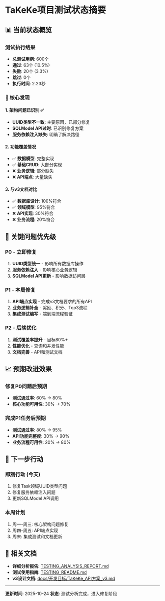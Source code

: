 # TaKeKe项目测试状态摘要

## 📊 当前状态概览

### 测试执行结果
- **总测试用例**: 600个
- **通过**: 63个 (10.5%)
- **失败**: 20个 (3.3%)
- **跳过**: 0个
- **执行时间**: 2.23秒

### 🎯 核心发现

#### 1. 架构问题已识别 ✅
- **UUID类型不一致**: 主要原因，已部分修复
- **SQLModel API过时**: 已识别修复方案
- **服务依赖注入缺失**: 明确了解决路径

#### 2. 功能覆盖情况
- ✅ **数据模型**: 完整实现
- ✅ **基础CRUD**: 大部分实现
- ❌ **业务逻辑**: 部分缺失
- ❌ **API端点**: 大量缺失

#### 3. 与v3文档对比
- ✅ **数据库设计**: 100%符合
- ✅ **领域模型**: 95%符合
- ❌ **API实现**: 30%符合
- ❌ **业务流程**: 20%符合

## 🔧 关键问题优先级

### P0 - 立即修复
1. **UUID类型统一** - 影响所有数据库操作
2. **服务依赖注入** - 影响核心业务逻辑
3. **SQLModel API更新** - 影响数据访问层

### P1 - 本周修复
1. **API端点实现** - 完成v3文档要求的所有API
2. **业务逻辑补全** - 奖励、积分、Top3流程
3. **集成测试编写** - 端到端流程验证

### P2 - 后续优化
1. **测试覆盖率提升** - 目标80%+
2. **性能优化** - 查询和并发性能
3. **文档完善** - API和测试文档

## 📈 预期改进效果

### 修复P0问题后预期
- **测试通过率**: 60% → 80%
- **核心功能可用性**: 30% → 70%

### 完成P1任务后预期
- **测试通过率**: 80% → 95%
- **API功能完整度**: 30% → 90%
- **业务流程可用性**: 20% → 80%

## 🎯 下一步行动

### 即刻行动 (今天)
1. 修复Task领域UUID类型问题
2. 修复服务依赖注入问题
3. 更新SQLModel API调用

### 本周计划
1. 周一-周三: 核心架构问题修复
2. 周四-周五: API端点实现
3. 周末: 集成测试和文档更新

## 📄 相关文档

- **详细分析报告**: [TESTING_ANALYSIS_REPORT.md](./TESTING_ANALYSIS_REPORT.md)
- **测试使用指南**: [TESTING_README.md](./TESTING_README.md)
- **v3设计文档**: [docs/开发目标/TaKeKe_API方案_v3.md](./docs/开发目标/TaKeKe_API方案_v3.md)

---

**更新时间**: 2025-10-24
**状态**: 测试分析完成，进入修复阶段